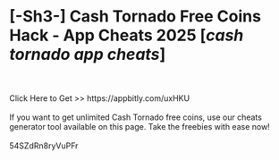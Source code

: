 # [-Sh3-] Cash Tornado Free Coins Hack - App Cheats 2025 [*cash tornado app cheats*]
<br>
<br>Click Here to Get >> https://appbitly.com/uxHKU

<br>
<br>If you want to get unlimited Cash Tornado free coins, use our cheats generator tool available on this page. Take the freebies with ease now!
<br>
<br>54SZdRn8ryVuPFr

